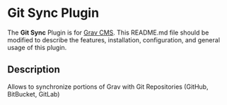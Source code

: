 # Git Sync Plugin

The **Git Sync** Plugin is for [Grav CMS](http://github.com/getgrav/grav).  This README.md file should be modified to describe the features, installation, configuration, and general usage of this plugin.

## Description

Allows to synchronize portions of Grav with Git Repositories (GitHub, BitBucket, GitLab)
